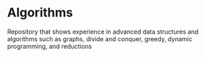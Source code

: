 # Algorithms
Repository that shows experience in advanced data structures and algorithms such as graphs, divide and conquer, greedy, dynamic programming, and reductions
